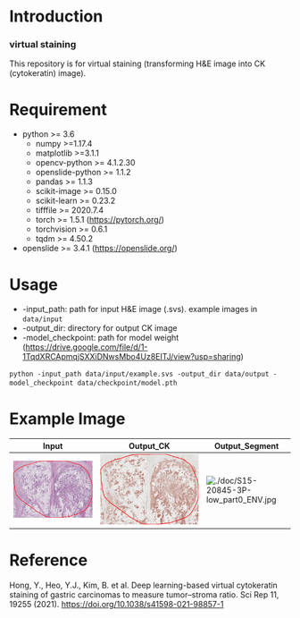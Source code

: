 # Introduction
### virtual staining 
This repository is for virtual staining (transforming H&E image into CK (cytokeratin) image).
# Requirement
+ python >= 3.6
  + numpy >=1.17.4
  + matplotlib >=3.1.1
  + opencv-python >= 4.1.2.30
  + openslide-python >= 1.1.2
  + pandas >= 1.1.3
  + scikit-image >= 0.15.0
  + scikit-learn >= 0.23.2
  + tifffile >= 2020.7.4
  + torch >= 1.5.1 (https://pytorch.org/)
  + torchvision >= 0.6.1
  + tqdm >= 4.50.2 
+ openslide >= 3.4.1 (https://openslide.org/)
# Usage
- -input_path: path for input H&E image (.svs). example images in ```data/input```
- -output_dir: directory for output CK image
- -model_checkpoint: path for model weight (https://drive.google.com/file/d/1-1TqdXRCApmqjSXXiDNwsMbo4Uz8EITJ/view?usp=sharing) 
```
python -input_path data/input/example.svs -output_dir data/output -model_checkpoint data/checkpoint/model.pth
```
# Example Image
| Input | Output_CK | Output_Segment |
|---|---|---|
|![./doc/S15-20845-3P-low_part0_HE.jpg](./doc/S15-20845-3P-low_part0_HE.jpg)|![./doc/S15-20845-3P-low_part0_CK.jpg](./doc/S15-20845-3P-low_part0_CK.jpg)|![./doc/S15-20845-3P-low_part0_ENV.jpg](./doc/S15-20845-3P-low_part0_ENV.jpg)|

# Reference
Hong, Y., Heo, Y.J., Kim, B. et al. Deep learning-based virtual cytokeratin staining of gastric carcinomas to measure tumor–stroma ratio. Sci Rep 11, 19255 (2021). https://doi.org/10.1038/s41598-021-98857-1

